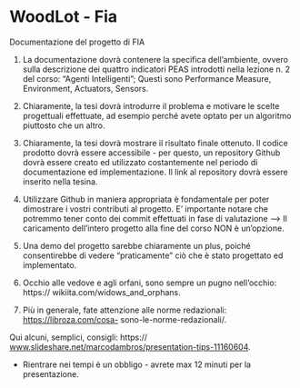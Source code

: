 # WoodLot - Fia

Documentazione del progetto di FIA

1. La documentazione dovrà contenere la specifica dell’ambiente, ovvero sulla descrizione dei quattro indicatori PEAS introdotti nella lezione n. 2 del corso: “Agenti Intelligenti”; Questi sono Performance Measure, Environment, Actuators, Sensors.
2. Chiaramente, la tesi dovrà introdurre il problema e motivare le scelte progettuali effettuate, ad esempio perché avete optato per un algoritmo piuttosto che un altro.
3. Chiaramente, la tesi dovrà mostrare il risultato finale ottenuto. Il codice prodotto dovrà essere accessibile - per questo, un repository Github dovrà essere creato ed utilizzato costantemente nel periodo di documentazione ed implementazione. Il link al repository dovrà essere inserito nella tesina.
4. Utilizzare Github in maniera appropriata è fondamentale per poter dimostrare i vostri contributi al progetto. E’ importante notare che potremmo tener conto dei commit effettuati in fase di valutazione —> Il caricamento dell’intero progetto alla fine del corso NON è un’opzione.
5. Una demo del progetto sarebbe chiaramente un plus, poiché consentirebbe di vedere “praticamente” ciò che è stato progettato ed implementato.



3. Occhio alle vedove e agli orfani, sono sempre un pugno nell’occhio: https:// wikiita.com/widows_and_orphans.
4. Più in generale, fate attenzione alle norme redazionali: https://libroza.com/cosa- sono-le-norme-redazionali/.

Qui alcuni, semplici, consigli: https:// www.slideshare.net/marcodambros/presentation-tips-11160604.

- Rientrare nei tempi è un obbligo - avrete max 12 minuti per la presentazione.

